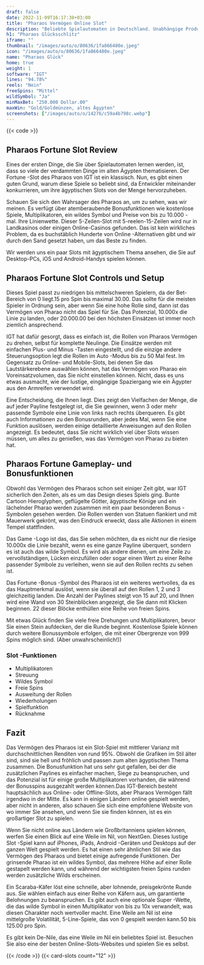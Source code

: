 ```yaml
---
draft: false
date: 2022-11-09T16:17:38+03:00
title: "Pharaos Vermögen Online Slot"
description: "Beliebte Spielautomaten in Deutschland. Unabhängige Produktbewertungen und exklusive Anmeldeangebote. Jetzt spielen!"
h1: "Pharaos Glücksschlitz"
iframe: ""
thumbnail: "/images/auto/o/80636/1fa866480e.jpeg"
icon: "/images/auto/o/80636/1fa866480e.jpeg"
name: "Pharaos Glück"
home: true
weight: 1
software: "IGT"
lines: "94.78%"
reels: "Nein"
freeSpins: "Mittel"
wildSymbol: "Ja"
minMaxBet: "250.000 Dollar.00"
maxWin: "Gold/Goldmünzen, altes Ägypten"
screenshots: ["/images/auto/o/14276/c59a4b798c.webp"]
---
```


{{< code >}}<h2>Pharaos Fortune Slot Review</h2><p>Eines der ersten Dinge, die Sie über Spielautomaten lernen werden, ist, dass so viele der verdammten Dinge im alten Ägypten thematisieren. Der Fortune -Slot des Pharaos von IGT ist ein klassisch. Nun, es gibt einen guten Grund, warum diese Spiele so beliebt sind, da Entwickler miteinander konkurrieren, um ihre ägyptischen Slots von der Menge hervorzuheben.</p><p>Schauen Sie sich den Wahrsager des Pharaos an, um zu sehen, was wir meinen. Es verfügt über atemberaubende Bonusfunktionen wie kostenlose Spiele, Multiplikatoren, ein wildes Symbol und Preise von bis zu 10.000 -mal. Ihre Linienwette. Dieser 5-Zeilen-Slot mit 5-reelen-15-Zeilen wird nur in Landkasinos oder einigen Online-Casinos gefunden. Das ist kein wirkliches Problem, da es buchstäblich Hunderte von Online -Alternativen gibt und wir durch den Sand gesetzt haben, um das Beste zu finden.</p><p>Wir werden uns ein paar Slots mit ägyptischem Thema ansehen, die Sie auf Desktop-PCs, iOS und Android-Handys spielen können.</p><h2>Pharaos Fortune Slot Controls und Setup</h2><p>Dieses Spiel passt zu niedrigen bis mittelschweren Spielern, da der Bet-Bereich von 0 liegt.15 pro Spin bis maximal 30.00. Das sollte für die meisten Spieler in Ordnung sein, aber wenn Sie eine hohe Rolle sind, dann ist das Vermögen von Pharao nicht das Spiel für Sie. Das Potenzial, 10.000x die Linie zu landen, oder 20.000.00 bei den höchsten Einsätzen ist immer noch ziemlich ansprechend.</p><p>IGT hat dafür gesorgt, dass es einfach ist, die Rollen von Pharaos Vermögen zu drehen, selbst für komplette Neulinge. Die Einsätze werden mit einfachen Plus- und Minus -Tasten eingestellt, und die einzige andere Steuerungsoption legt die Rollen im Auto -Modus bis zu 50 Mal fest. Im Gegensatz zu Online- und Mobile-Slots, bei denen Sie das Lautstärkerebene auswählen können, hat das Vermögen von Pharao ein Voreinsatzvolumen, das Sie nicht einstellen können. Nicht, dass es uns etwas ausmacht, wie der lustige, eingängige Spaziergang wie ein Ägypter aus den Armreifen verwendet wird.</p><p>Eine Entscheidung, die Ihnen liegt. Dies zeigt den Vielfachen der Menge, die auf jeder Payline festgelegt ist, die Sie gewinnen, wenn 3 oder mehr passende Symbole eine Linie von links nach rechts überqueren. Es gibt auch Informationen zu den Bonusrunden, aber jedes Mal, wenn Sie eine Funktion auslösen, werden einige detaillierte Anweisungen auf den Rollen angezeigt. Es bedeutet, dass Sie nicht wirklich viel über Slots wissen müssen, um alles zu genießen, was das Vermögen von Pharao zu bieten hat.</p><h2>Pharaos Fortune Gameplay- und Bonusfunktionen</h2><p>Obwohl das Vermögen des Pharaos schon seit einiger Zeit gibt, war IGT sicherlich den Zeiten, als es um das Design dieses Spiels ging. Bunte Cartoon Hieroglyphen, geflügelte Götter, ägyptische Könige und ein lächelnder Pharao werden zusammen mit ein paar besonderen Bonus -Symbolen gesehen werden. Die Rollen werden von Statuen flankiert und mit Mauerwerk gekrönt, was den Eindruck erweckt, dass alle Aktionen in einem Tempel stattfinden.</p><p>Das Game -Logo ist das, das Sie sehen möchten, da es nicht nur die riesige 10.000x die Linie bezahlt, wenn es eine ganze Payline überquert, sondern es ist auch das wilde Symbol. Es wird als andere dienen, um eine Zeile zu vervollständigen, Lücken einzufüllen oder sogar einen Wert zu einer Reihe passender Symbole zu verleihen, wenn sie auf den Rollen rechts zu sehen ist.</p><p>Das Fortune -Bonus -Symbol des Pharaos ist ein weiteres wertvolles, da es das Hauptmerkmal auslöst, wenn sie überall auf den Rollen 1, 2 und 3 gleichzeitig landen. Die Anzahl der Paylines steigt von 15 auf 20, und Ihnen wird eine Wand von 30 Steinblöcken angezeigt, die Sie dann mit Klicken beginnen. 22 dieser Blöcke enthüllen eine Reihe von freien Spins.</p><p>Mit etwas Glück finden Sie viele freie Drehungen und Multiplikatoren, bevor Sie einen Stein aufdecken, der die Runde beginnt. Kostenlose Spiele können durch weitere Bonussymbole erfolgen, die mit einer Obergrenze von 999 Spins möglich sind. (Aber unwahrscheinlich!))</p><h3>
Slot -Funktionen</h3><ul>
<li></span>
Multiplikatoren</li>
<li></span>
Streuung</li>
<li></span>
Wildes Symbol</li>
<li></span>
Freie Spins</li>
<li></span>
Ausweitung der Rollen</li>
<li></span>
Wiederholungen</li>
<li></span>
Spielfunktion</li>
<li></span>
Rücknahme</li></ul><h2>Fazit</h2><p>Das Vermögen des Pharaos ist ein Slot-Spiel mit mittlerer Varianz mit durchschnittlichen Renditen von rund 95%. Obwohl die Grafiken im Stil älter sind, sind sie hell und fröhlich und passen zum alten ägyptischen Thema zusammen. Die Bonusfunktion hat uns sehr gut gefallen, bei der die zusätzlichen Paylines es einfacher machen, Siege zu beanspruchen, und das Potenzial ist für einige große Multiplikatoren vorhanden, die während der Bonusspins ausgezahlt werden können.Das IGT-Bereich besteht hauptsächlich aus Online- oder Offline-Slots, aber Pharaos Vermögen fällt irgendwo in der Mitte. Es kann in einigen Ländern online gespielt werden, aber nicht in anderen, also schauen Sie sich eine empfohlene Website von wo immer Sie ansehen, und wenn Sie sie finden können, ist es ein großartiger Slot zu spielen.</p><p>Wenn Sie nicht online aus Ländern wie Großbritanniens spielen können, werfen Sie einen Blick auf eine Weile im Nil, von NextGen. Dieses lustige Slot -Spiel kann auf iPhones, iPads, Android -Geräten und Desktops auf der ganzen Welt gespielt werden. Es hat einen sehr ähnlichen Stil wie das Vermögen des Pharaos und bietet einige aufregende Funktionen. Der grinsende Pharao ist ein wildes Symbol, das mehrere Höhe auf einer Rolle gestapelt werden kann, und während der wichtigsten freien Spins runden werden zusätzliche Wilds erscheinen.</p><p>Ein Scaraba-Käfer löst eine schnelle, aber lohnende, preisgekrönte Runde aus. Sie wählen einfach aus einer Reihe von Käfern aus, um garantierte Belohnungen zu beanspruchen. Es gibt auch eine optionale Super -Wette, die das wilde Symbol in einen Multiplikator von bis zu 10x verwandelt, was diesen Charakter noch wertvoller macht. Eine Weile am Nil ist eine mittelgroße Volatilität, 5-Line-Spiele, das von 0 gespielt werden kann.50 bis 125.00 pro Spin.</p><p>Es gibt kein De-Nile, das eine Weile im Nil ein beliebtes Spiel ist. Besuchen Sie also eine der besten Online-Slots-Websites und spielen Sie es selbst.</p>{{< /code >}}
 {{< card-slots count="12" >}}